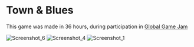  # Town & Blues
 This game was made in 36 hours, during participation in [Global Game Jam](https://globalgamejam.org/)

 ![Screenshot_6](https://github.com/kekchpek/LaughGame/assets/18449140/19ff48d6-e39e-48ca-8d78-43a872f78b68)
![Screenshot_4](https://github.com/kekchpek/LaughGame/assets/18449140/946b3983-cc3c-4c1a-af09-da3ad88db017)
![Screenshot_1](https://github.com/kekchpek/LaughGame/assets/18449140/bd8548ee-9125-416c-9645-fadf38162c30)
